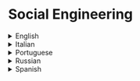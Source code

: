 # Social Engineering

<details>
  <summary>English</summary>
  
  ### Materials
- [WebRoot](https://www.webroot.com/us/en/resources/tips-articles/what-is-social-engineering)
- [Wikipedia](https://en.wikipedia.org/wiki/Social_engineering_(security))
- [Kaspersky](https://usa.kaspersky.com/resource-center/definitions/social-engineering)
- [Knowbe4](https://www.knowbe4.com/what-is-social-engineering/)
- [Digital Guardian](https://digitalguardian.com/blog/what-social-engineering-defining-and-avoiding-common-social-engineering-threats)
- [Null-Byte](https://null-byte.wonderhowto.com/how-to/social-engineering/)
- [Tutorialspoint](https://www.tutorialspoint.com/ethical_hacking/ethical_hacking_social_engineering.htm)
- [Guru 99](https://www.guru99.com/how-to-hack-using-social-enginering.html)
- [Rapid7](https://metasploit.help.rapid7.com/docs/best-practices-for-social-engineering)
- [Break the Security](http://breakthesecurity.cysecurity.org/category/social-engineering)
- [Xeushack](https://xeushack.com/introduction-to-social-engineering/)
- [Awesome Social Engineering](https://github.com/v2-dev/awesome-social-engineering)
- [The Human Factor](https://www.exploit-db.com/docs/english/18135-social-engineering---the-human-factor.pdf)
- [Open Security SE](http://opensecuritytraining.info/HTID_files/Day01-Social.Engineering.pdf)
- [OWASP](https://www.owasp.org/images/5/54/Presentation_Social_Engineering.pdf)
- [A Wolf in Sheep's Clothing](https://www.isaca.org/chapters2/victoria/events/Documents/Presentations/2016-05-18%20Roberto%20Salgato-A%20Wolf%20in%20Sheep%20Clothing.pdf)
- [Defense and Popularity of SE](https://brage.bibsys.no/xmlui/bitstream/handle/11250/144040/EKHenningsen.pdf)
- [SE Based Attacks](https://pdfs.semanticscholar.org/presentation/a84f/ee407e55090bc62f0d638175365a481cc9a9.pdf)
- [Defcon 21](https://www.youtube.com/watch?v=1kkOKvPrdZ4)
- [SE Explained](https://www.youtube.com/watch?v=r3qDA8AUy8U)
- [Human Resources SE](https://www.youtube.com/watch?v=1pCigAw2-0g)
</details>

<details>
  <summary>Italian</summary>
  
  ### Materials
- [Università di Bologna](https://amslaurea.unibo.it/2701/1/melis_andrea_tesi.pdf)
- [IngSoc: il Fattore Umano](https://under12oot.noblogs.org/files/2014/02/IngSoc.pdf)
- [Ingegneria Sociale](http://www.erick-simionato.it/documenti/Ingegneria%20Sociale.pdf)
- [L'Ingegneria Sociale](https://culturamblog.files.wordpress.com/2015/04/tesina_ingegneria_sociale_completa2.pdf)
- [Hacktips](https://hacktips.it/ingegneria-sociale/)
</details>

<details>
  <summary>Portuguese</summary>
  
  ### Materials
- [Conceitos](https://www.gestaodesegurancaprivada.com.br/engenharia-social-o-que-e-conceitos/)
- [Guia do Hacker](https://pt.wikibooks.org/wiki/Guia_do_hacker/Engenharia_social)
- [Engenharia Social](https://www.enq.ufrgs.br/files/Engenharia%20Social.pdf)
- [Universidade FUMEC](http://www.fumec.br/revistas/sigc/article/viewFile/3733/2031)
- [Técnicas](https://securityinformationnews.files.wordpress.com/2014/02/tecnicas_de_engenharia_social.pdf)
- [Ataques de ES](https://repositorio.ucp.pt/bitstream/10400.14/15690/1/Tese%20de%20Mestrado%20-%20Engenharia%20Social.pdf)
- [Conceitos e Vertentes](http://memoria.rnp.br/_arquivo/disi2005/salgado-bruno_engenharia-social.pdf)
- [Bradesco Segurança](https://www.bradescoseguranca.com.br/assets/pf/pdf/guias/cartilha-engenharia-social.pdf)
</details>

<details>
  <summary>Russian</summary>
  
  ### Materials
- [Xakep](https://xakep.ru/2018/05/17/social-engineering/)
- [The Brain Hack](https://medium.com/@Emisare/socialnaya-ingeneria-9f16e0ba7fa5)
- [Anti-malware](https://www.anti-malware.ru/threats/social-engineering)
</details>

<details>
  <summary>Spanish</summary>
  
  ### Materials
- [Gcfglobal](https://edu.gcfglobal.org/es/seguridad-en-internet/la-ingenieria-social/1/)
- [Ecured](https://www.ecured.cu/Ingenier%C3%ADa_social)
- [Revista Seguridad](https://revista.seguridad.unam.mx/numero-10/ingenier%C3%AD-social-corrompiendo-la-mente-humana)
- [Pablo Yglesias](https://www.pabloyglesias.com/mundohacker-ingenieria-social/)
- [Gb-Advisors](http://www.gb-advisors.com/es/riesgos-y-amenazas-de-la-ingenieria-social/)
- [El Ataque Silencioso](http://www.redicces.org.sv/jspui/bitstream/10972/2910/1/Articulo6.pdf)
- [Ingeniería Social](https://www.tlm.unavarra.es/pluginfile.php/11615/mod_resource/content/0/clases/11_SSI-socialeng.pdf)
- [El Arte del Engano](http://www.seaceptanideas.com/biblio/El_Arte_del_Enga%C3%B1o.pdf)
- [Cybercamp](https://cybercamp.es/cybercamp2014/attachments/multimedia/CyberCamp_IngenieriaSocial.pdf)
</details>